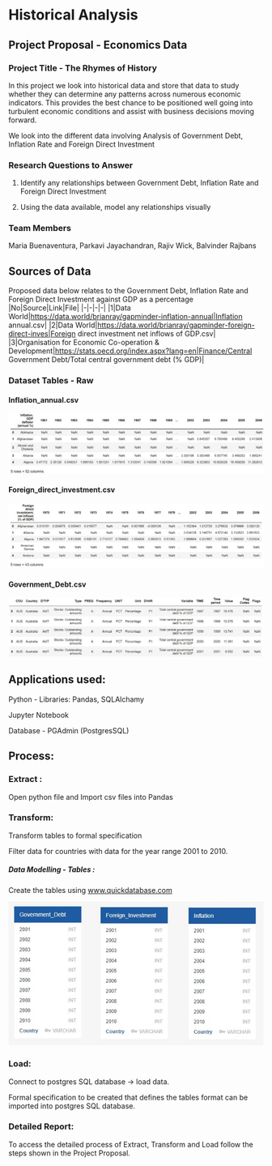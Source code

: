 # Historical Analysis 

## Project Proposal - Economics Data 

### Project Title - The Rhymes of History

In this project we look into historical data and store that data to study whether they can determine any patterns across numerous economic indicators. This provides the best chance to be positioned well going into turbulent economic conditions and assist with business decisions moving forward.

We look into the different data involving Analysis of Government Debt, Inflation Rate and Foreign Direct Investment

### Research Questions to Answer 

1. Identify any relationships between Government Debt, Inflation Rate and Foreign Direct Investment

2. Using the data available, model any relationships visually 


### Team Members  	

Maria Buenaventura,
Parkavi Jayachandran,
Rajiv Wick,
Balvinder Rajbans

## Sources of Data

Proposed data below relates to the Government Debt, Inflation Rate and Foreign Direct Investment against GDP as a percentage
|No|Source|Link|File|
|-|-|-|-|
|1|Data World|https://data.world/brianray/gapminder-inflation-annual|Inflation annual.csv|
|2|Data World|https://data.world/brianray/gapminder-foreign-direct-inves|Foreign direct investment net inflows of GDP.csv|
|3|Organisation for Economic Co-operation & Development|https://stats.oecd.org/index.aspx?lang=en|Finance/Central Government Debt/Total central government debt (% GDP)|

### Dataset Tables - Raw

#### Inflation_annual.csv

![chart](https://github.com/ricamaria/Project2-Group4/blob/main/Resources/Images/Inflation%20Annual%20Table.JPG)


#### Foreign_direct_investment.csv

![chart](https://github.com/ricamaria/Project2-Group4/blob/main/Resources/Images/Foreign%20direct%20investment%20net%20inflows%20of%20GDP%20Table.JPG)

#### Government_Debt.csv

![chart](https://github.com/ricamaria/Project2-Group4/blob/main/Resources/Images/Government%20Debt.JPG)

## Applications used:

Python - Libraries: Pandas, SQLAlchamy

Jupyter Notebook

Database - PGAdmin (PostgresSQL)

## Process:

### Extract :

Open python file and Import csv files into Pandas 

### Transform:

Transform tables to formal specification

Filter data for countries with data for the year range 2001 to 2010.

##### Data Modelling - Tables :

Create the tables using www.quickdatabase.com 

![chart](https://github.com/ricamaria/Project2-Group4/blob/main/Resources/Images/DatabaseModel.JPG)


### Load:

Connect to postgres SQL database -> load data.

Formal specification to be created that defines the tables format can be imported into postgres SQL database.

### Detailed Report:

To access the detailed process of Extract, Transform and Load follow the steps shown in the Project Proposal.



